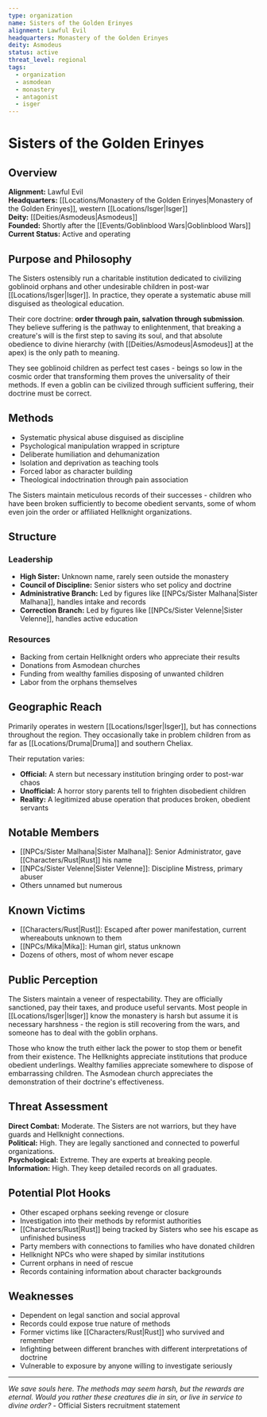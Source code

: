 ```yaml
---
type: organization
name: Sisters of the Golden Erinyes
alignment: Lawful Evil
headquarters: Monastery of the Golden Erinyes
deity: Asmodeus
status: active
threat_level: regional
tags:
  - organization
  - asmodean
  - monastery
  - antagonist
  - isger
---
```


# Sisters of the Golden Erinyes

## Overview
**Alignment:** Lawful Evil  
**Headquarters:** [[Locations/Monastery of the Golden Erinyes|Monastery of the Golden Erinyes]], western [[Locations/Isger|Isger]]  
**Deity:** [[Deities/Asmodeus|Asmodeus]]  
**Founded:** Shortly after the [[Events/Goblinblood Wars|Goblinblood Wars]]  
**Current Status:** Active and operating

## Purpose and Philosophy
The Sisters ostensibly run a charitable institution dedicated to civilizing goblinoid orphans and other undesirable children in post-war [[Locations/Isger|Isger]]. In practice, they operate a systematic abuse mill disguised as theological education.

Their core doctrine: **order through pain, salvation through submission**. They believe suffering is the pathway to enlightenment, that breaking a creature's will is the first step to saving its soul, and that absolute obedience to divine hierarchy (with [[Deities/Asmodeus|Asmodeus]] at the apex) is the only path to meaning.

They see goblinoid children as perfect test cases - beings so low in the cosmic order that transforming them proves the universality of their methods. If even a goblin can be civilized through sufficient suffering, their doctrine must be correct.

## Methods
- Systematic physical abuse disguised as discipline
- Psychological manipulation wrapped in scripture
- Deliberate humiliation and dehumanization
- Isolation and deprivation as teaching tools
- Forced labor as character building
- Theological indoctrination through pain association

The Sisters maintain meticulous records of their successes - children who have been broken sufficiently to become obedient servants, some of whom even join the order or affiliated Hellknight organizations.

## Structure

### Leadership
- **High Sister:** Unknown name, rarely seen outside the monastery
- **Council of Discipline:** Senior sisters who set policy and doctrine
- **Administrative Branch:** Led by figures like [[NPCs/Sister Malhana|Sister Malhana]], handles intake and records
- **Correction Branch:** Led by figures like [[NPCs/Sister Velenne|Sister Velenne]], handles active education

### Resources
- Backing from certain Hellknight orders who appreciate their results
- Donations from Asmodean churches
- Funding from wealthy families disposing of unwanted children
- Labor from the orphans themselves

## Geographic Reach
Primarily operates in western [[Locations/Isger|Isger]], but has connections throughout the region. They occasionally take in problem children from as far as [[Locations/Druma|Druma]] and southern Cheliax.

Their reputation varies:
- **Official:** A stern but necessary institution bringing order to post-war chaos
- **Unofficial:** A horror story parents tell to frighten disobedient children
- **Reality:** A legitimized abuse operation that produces broken, obedient servants

## Notable Members
- [[NPCs/Sister Malhana|Sister Malhana]]: Senior Administrator, gave [[Characters/Rust|Rust]] his name
- [[NPCs/Sister Velenne|Sister Velenne]]: Discipline Mistress, primary abuser
- Others unnamed but numerous

## Known Victims
- [[Characters/Rust|Rust]]: Escaped after power manifestation, current whereabouts unknown to them
- [[NPCs/Mika|Mika]]: Human girl, status unknown
- Dozens of others, most of whom never escape

## Public Perception
The Sisters maintain a veneer of respectability. They are officially sanctioned, pay their taxes, and produce useful servants. Most people in [[Locations/Isger|Isger]] know the monastery is harsh but assume it is necessary harshness - the region is still recovering from the wars, and someone has to deal with the goblin orphans.

Those who know the truth either lack the power to stop them or benefit from their existence. The Hellknights appreciate institutions that produce obedient underlings. Wealthy families appreciate somewhere to dispose of embarrassing children. The Asmodean church appreciates the demonstration of their doctrine's effectiveness.

## Threat Assessment
**Direct Combat:** Moderate. The Sisters are not warriors, but they have guards and Hellknight connections.  
**Political:** High. They are legally sanctioned and connected to powerful organizations.  
**Psychological:** Extreme. They are experts at breaking people.  
**Information:** High. They keep detailed records on all graduates.

## Potential Plot Hooks
- Other escaped orphans seeking revenge or closure
- Investigation into their methods by reformist authorities
- [[Characters/Rust|Rust]] being tracked by Sisters who see his escape as unfinished business
- Party members with connections to families who have donated children
- Hellknight NPCs who were shaped by similar institutions
- Current orphans in need of rescue
- Records containing information about character backgrounds

## Weaknesses
- Dependent on legal sanction and social approval
- Records could expose true nature of methods
- Former victims like [[Characters/Rust|Rust]] who survived and remember
- Infighting between different branches with different interpretations of doctrine
- Vulnerable to exposure by anyone willing to investigate seriously

---
*We save souls here. The methods may seem harsh, but the rewards are eternal. Would you rather these creatures die in sin, or live in service to divine order?* - Official Sisters recruitment statement
